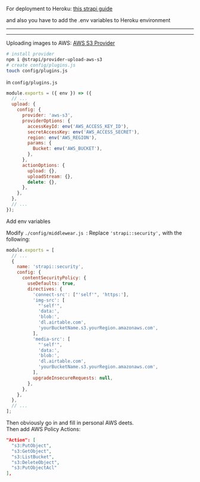 For deployment to Heroku:
[this strapi guide](https://strapi.io/blog/deploying-a-strapi-api-on-heroku)

and also you have to add the .env variables to Heroku environment

---
---

Uploading images to AWS:
[AWS S3 Provider](https://www.npmjs.com/package/@strapi/provider-upload-aws-s3)
```sh
# install provider
npm i @strapi/provider-upload-aws-s3
# create config/plugins.js
touch config/plugins.js  
```
in `config/plugins.js`
```javascript
module.exports = ({ env }) => ({
  // ...
  upload: {
    config: {
      provider: 'aws-s3',
      providerOptions: {
        accessKeyId: env('AWS_ACCESS_KEY_ID'),
        secretAccessKey: env('AWS_ACCESS_SECRET'),
        region: env('AWS_REGION'),
        params: {
          Bucket: env('AWS_BUCKET'),
        },
      },
      actionOptions: {
        upload: {},
        uploadStream: {},
        delete: {},
      },
    },
  },
  // ...
});
```
Add env variables

Modify `./config/middlewear.js `:
Replace `'strapi::security',` with the following:
```javascript
module.exports = [
  // ...
  {
    name: 'strapi::security',
    config: {
      contentSecurityPolicy: {
        useDefaults: true,
        directives: {
          'connect-src': ["'self'", 'https:'],
          'img-src': [
            "'self'",
            'data:',
            'blob:',
            'dl.airtable.com',
            'yourBucketName.s3.yourRegion.amazonaws.com',
          ],
          'media-src': [
            "'self'",
            'data:',
            'blob:',
            'dl.airtable.com',
            'yourBucketName.s3.yourRegion.amazonaws.com',
          ],
          upgradeInsecureRequests: null,
        },
      },
    },
  },
  // ...
];
```
Then obviously go in and fill in personal AWS deets.  
Then add AWS Policy Actions:
```json
"Action": [
  "s3:PutObject",
  "s3:GetObject",
  "s3:ListBucket",
  "s3:DeleteObject",
  "s3:PutObjectAcl"
],
```